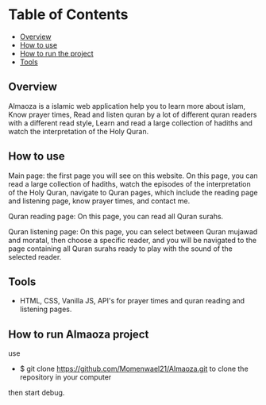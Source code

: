 # Table of Contents

- [Overview](#overview)
- [How to use](#how-to-use)
- [How to run the project](#How-to-run-the-Almaoza-project)
- [Tools](#tools)

## Overview

Almaoza is a islamic web application help you to learn more about islam, Know prayer times, Read and listen quran by a lot of different quran readers with a different read style, Learn and read a large collection of hadiths and watch the interpretation of the Holy Quran.

## How to use

Main page:
the first page you will see on this website. On this page, you can read a large collection of hadiths, watch the episodes of the interpretation of the Holy Quran, navigate to Quran pages, which include the reading page and listening page, know prayer times, and contact me.

Quran reading page:
On this page, you can read all Quran surahs.

Quran listening page:
On this page, you can select between Quran mujawad and moratal, then choose a specific reader, and you will be navigated to the page containing all Quran surahs ready to play with the sound of the selected reader.

## Tools

- HTML, CSS, Vanilla JS, API's for prayer times and quran reading and listening pages.

## How to run Almaoza project

use

- $ git clone https://github.com/Momenwael21/Almaoza.git
  to clone the repository in your computer

then start debug.
